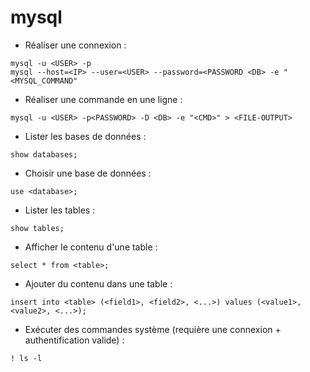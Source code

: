 # mysql

* Réaliser une connexion :

```
mysql -u <USER> -p
mysql --host=<IP> --user=<USER> --password=<PASSWORD <DB> -e "<MYSQL_COMMAND"
```

* Réaliser une commande en une ligne :&#x20;

```
mysql -u <USER> -p<PASSWORD> -D <DB> -e "<CMD>" > <FILE-OUTPUT>
```

* Lister les bases de données :

```
show databases;
```

* Choisir une base de données :

```
use <database>;
```

* Lister les tables :

```
show tables;
```

* Afficher le contenu d'une table :

```
select * from <table>;
```

* Ajouter du contenu dans une table :

```
insert into <table> (<field1>, <field2>, <...>) values (<value1>, <value2>, <...>);
```

* Exécuter des commandes système (requière une connexion + authentification valide) :

```
! ls -l
```
